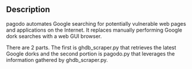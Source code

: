 ## Description
pagodo automates Google searching for potentially vulnerable web pages and applications on the Internet. It replaces manually performing Google dork searches with a web GUI browser.

There are 2 parts. The first is ghdb_scraper.py that retrieves the latest Google dorks and the second portion is pagodo.py that leverages the information gathered by ghdb_scraper.py.